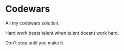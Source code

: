 # Codewars
All my codewars solution.

Hard work beats talent when talent doesnt work hard.

Don't stop until you make it.
